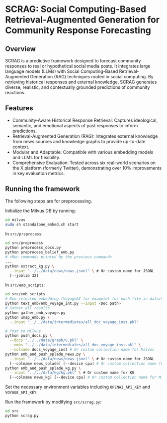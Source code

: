 # SCRAG: Social Computing-Based Retrieval-Augmented Generation for Community Response Forecasting

## Overview

SCRAG is a predictive framework designed to forecast community responses to real or hypothetical social media posts. It integrates large language models (LLMs) with Social Computing-Based Retrieval-Augmented Generation (RAG) techniques rooted in social computing. By retrieving historical responses and external knowledge, SCRAG generates diverse, realistic, and contextually grounded predictions of community reactions.

## Features

- Community-Aware Historical Response Retrieval: Captures ideological, semantic, and emotional aspects of past responses to inform predictions.
- Retrieval-Augmented Generation (RAG): Integrates external knowledge from news sources and knowledge graphs to provide up-to-date context.
- Modular and Adaptable: Compatible with various embedding models and LLMs for flexibility.
- Comprehensive Evaluation: Tested across six real-world scenarios on the X platform (formerly Twitter), demonstrating over 10% improvements in key evaluation metrics.

## Running the framework

The following steps are for preprocessing.

Initialize the Milvus DB by running:
```bash
cd milvus
sudo sh standalone_embed.sh start
```

In `src/preprocess`:
```bash
cd src/preprocess
python preprocess_docs.py
python preprocess_belief_emb.py
# <Run commands printed by the previous command>
...
python extract_kg.py \
  --input "../../data/news/news.jsonl" \ # Or custom name for JSONL
  [--joblib 32]
```

In `src/emb_scripts`:
```bash
cd src/emb_scripts
# Run selected embedding (VoyageAI for example) for each file in data/social_media_docs
python text_emb/emb_voyage_int.py --input <Doc path>
# Gather all results
python gather_emb_voyage.py
python umap_emb.py \
  --input "../../data/intermediates/all_doc_voyage_inst.pkl"
```
```bash
# Push to Milvus
python push_docs.py \
  --docs "../../data/graph/G.pkl" \
  --embs "../../data/intermediates/all_doc_voyage_inst.pkl" \
  --colname docs_voyage_inst # Or custom collection name for Milvus
python emb_and_push_splade_news.py \
  --input "../../data/news/news.jsonl" \ # Or custom name for JSONL
  [--colname news_splade] [--device cpu] # Or custom collection name for Milvus and device
python emb_and_push_splade_kg.py \
  --input "../../data/kg/kg.pkl" \ # Or custom name for KG
  [--colname news_kg] [--device cpu] # Or custom collection name for Milvus and device
```

Set the necessary environment variables including `OPENAI_API_KEY` and `VOYAGE_API_KEY`.

Run the framework by modifying `src/scrag.py`:
```bash
cd src
python scrag.py
```